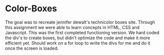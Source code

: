 # Color-Boxes
The goal was to recreate jennifer dewalt's technicolor boxes site. Through this assignment we were able to learn concepts in HTML, CSS and Javascript. This was the first completed functioning version. We hard coded the div's to create boxes, but didn't optimize the code and make it more efficient yet. Should work on a for loop to write the divs for me and do it once the screen is loaded.
